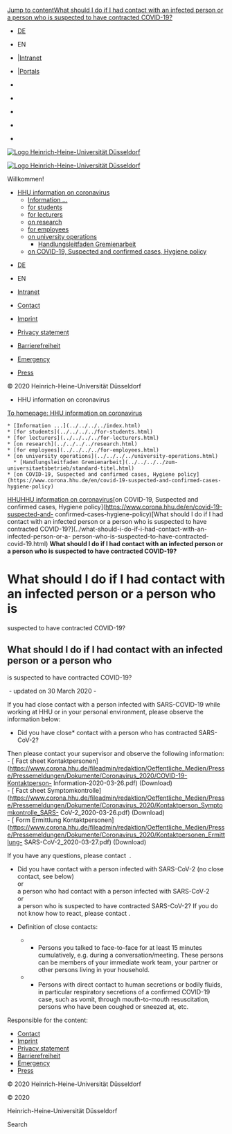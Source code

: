 [Jump to content](what-should.html#content)[What should I do if I had contact
with an infected person or a person who is suspected to have contracted
COVID-19?](what-should.html#c438776)

  * [ DE](../../../../../zu-covid-19-verdachts-und-kontaktfaellen/covid-19-sitemap/corona-19-inhalte/kontakt-mit-infizierten-verdachtsfaellen/kontakt-mit-infizierten-verdachtsfaellen.html)
  * EN
  * |[Intranet](https://www.mitarbeiter.hhu.de/ "Intranet")
  * |[Portals](https://portale.uni-duesseldorf.de "Portals")

  * [](https://www.facebook.com/HHU.de/ "Facebook")
  * [](https://www.linkedin.com/school/heinrich-heine-universitat-dusseldorf/ "LinkedIn")
  * [](https://www.youtube.com/channel/UCz78Aka2Ukfo2S5KfXApTiw "YouTube")
  * [](https://twitter.com/HHU_de "Twitter")
  * [](https://www.instagram.com/hhu_de/ "Instagram")

[![Logo Heinrich-Heine-Universität
Düsseldorf](https://www.corona.hhu.de/typo3conf/ext/wiminno/Resources/Public/img/hhu_logo.png)](https://www.hhu.de/en/)

[![Logo Heinrich-Heine-Universität
Düsseldorf](https://www.corona.hhu.de/typo3conf/ext/wiminno/Resources/Public/img/hhu_logo_mobil.png)](https://www.hhu.de)

Willkommen!

  * [HHU information on coronavirus](../../../../index.html)
    * [Information ...](../../../../index.html)
    * [for students](../../../../for-students.html)
    * [for lecturers](../../../../for-lecturers.html)
    * [on research](../../../../research.html)
    * [for employees](../../../../for-employees.html)
    * [on university operations](../../../../university-operations.html)
      * [Handlungsleitfaden Gremienarbeit](../../../../zum-universitaetsbetrieb/standard-titel.html)
    * [on COVID-19, Suspected and confirmed cases, Hygiene policy](https://www.corona.hhu.de/en/covid-19-suspected-and-confirmed-cases-hygiene-policy)

[](https://www.facebook.com/HHU.de/ "Facebook")
[](https://www.linkedin.com/school/heinrich-heine-universitat-dusseldorf/
"LinkedIn") [](https://www.youtube.com/channel/UCz78Aka2Ukfo2S5KfXApTiw
"YouTube") [](https://twitter.com/HHU_de "Twitter")
[](https://www.instagram.com/hhu_de/ "Instagram")

  * [ DE](../../../../../zu-covid-19-verdachts-und-kontaktfaellen/covid-19-sitemap/corona-19-inhalte/kontakt-mit-infizierten-verdachtsfaellen/kontakt-mit-infizierten-verdachtsfaellen.html)
  * EN
  * [Intranet](https://www.mitarbeiter.hhu.de/)

  * [Contact](https://www.hhu.de/en/about-hhu/contact-and-services)
  * [Imprint](https://www.hhu.de/en/imprint)
  * [Privacy statement](https://www.hhu.de/datenschutzerklaerung)
  * [Barrierefreiheit](https://www.hhu.de/en/erklaerung-zur-barrierefreiheit)
  * [Emergency](https://www.hhu.de/en/emergency-1)
  * [ Press](https://www.hhu.de/en/about-hhu/press-and-marketing/press-contact-persons)

© 2020 Heinrich-Heine-Universität Düsseldorf

  * HHU information on coronavirus

[To homepage: HHU information on coronavirus](../../../../index.html)

    * [Information ...](../../../../index.html)
    * [for students](../../../../for-students.html)
    * [for lecturers](../../../../for-lecturers.html)
    * [on research](../../../../research.html)
    * [for employees](../../../../for-employees.html)
    * [on university operations](../../../../university-operations.html)
      * [Handlungsleitfaden Gremienarbeit](../../../../zum-universitaetsbetrieb/standard-titel.html)
    * [on COVID-19, Suspected and confirmed cases, Hygiene policy](https://www.corona.hhu.de/en/covid-19-suspected-and-confirmed-cases-hygiene-policy)

[HHU](https://www.hhu.de/en/)[HHU information on
coronavirus](../../../../index.html)[on COVID-19, Suspected and confirmed
cases, Hygiene policy](https://www.corona.hhu.de/en/covid-19-suspected-and-
confirmed-cases-hygiene-policy)[What should I do if I had contact with an
infected person or a person who is suspected to have contracted
COVID-19?](../what-should-i-do-if-i-had-contact-with-an-infected-person-or-a-
person-who-is-suspected-to-have-contracted-covid-19.html) **What should I do
if I had contact with an infected person or a person who is suspected to have
contracted COVID-19?**

# What should I do if I had contact with an infected person or a person who is
suspected to have contracted COVID-19?

## What should I do if I had contact with an infected person or a person who
is suspected to have contracted COVID-19?

 \- updated on 30 March 2020 -

If you had close contact with a person infected with SARS-COVID-19 while
working at HHU or in your personal environment, please observe the information
below:

  * Did you have close* contact with a person who has contracted SARS-CoV-2?   
  
Then please contact your supervisor and observe the following information:  
\- [ Fact sheet
Kontaktpersonen](https://www.corona.hhu.de/fileadmin/redaktion/Oeffentliche_Medien/Presse/Pressemeldungen/Dokumente/Coronavirus_2020/COVID-19-Kontaktperson-
Information-2020-03-26.pdf) (Download)  
\- [ Fact sheet
Symptomkontrolle](https://www.corona.hhu.de/fileadmin/redaktion/Oeffentliche_Medien/Presse/Pressemeldungen/Dokumente/Coronavirus_2020/Kontaktperson_Symptomkontrolle_SARS-
CoV-2_2020-03-26.pdf) (Download)  
\- [ Form Ermittlung
Kontaktpersonen](https://www.corona.hhu.de/fileadmin/redaktion/Oeffentliche_Medien/Presse/Pressemeldungen/Dokumente/Coronavirus_2020/Kontaktpersonen_Ermittlung-
SARS-CoV-2_2020-03-27.pdf) (Download)  
  
If you have any questions, please contact  .  


  * Did you have contact with a person infected with SARS-CoV-2 (no close contact, see below)  
or  
a person who had contact with a person infected with SARS-CoV-2   
or   
a person who is suspected to have contracted SARS-CoV-2? If you do not know
how to react, please contact .

* Definition of close contacts: 

  * * Persons you talked to face-to-face for at least 15 minutes cumulatively, e.g. during a conversation/meeting. These persons can be members of your immediate work team, your partner or other persons living in your household.

  * * Persons with direct contact to human secretions or bodily fluids, in particular respiratory secretions of a confirmed COVID-19 case, such as vomit, through mouth-to-mouth resuscitation, persons who have been coughed or sneezed at, etc.

Responsible for the content:

  * [Contact](https://www.hhu.de/en/about-hhu/contact-and-services)
  * [Imprint](https://www.hhu.de/en/imprint)
  * [Privacy statement](https://www.hhu.de/datenschutzerklaerung)
  * [Barrierefreiheit](https://www.hhu.de/en/erklaerung-zur-barrierefreiheit)
  * [Emergency](https://www.hhu.de/en/emergency-1)
  * [ Press](https://www.hhu.de/en/about-hhu/press-and-marketing/press-contact-persons)

© 2020 Heinrich-Heine-Universität Düsseldorf

© 2020

Heinrich-Heine-Universität Düsseldorf

[](https://www.facebook.com/HHU.de/ "Facebook")
[](https://www.linkedin.com/school/heinrich-heine-universitat-dusseldorf/
"LinkedIn") [](https://www.youtube.com/channel/UCz78Aka2Ukfo2S5KfXApTiw
"YouTube") [](https://twitter.com/HHU_de "Twitter")
[](https://www.instagram.com/hhu_de/ "Instagram")

Search

